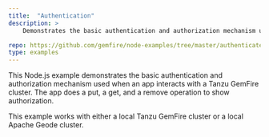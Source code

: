 ```yaml
---
title:  "Authentication"
description: >
    Demonstrates the basic authentication and authorization mechanism used when an app interacts with a Tanzu GemFire cluster. 

repo: https://github.com/gemfire/node-examples/tree/master/authenticate
type: examples
---
```


This Node.js example demonstrates the basic authentication and authorization mechanism used when an app interacts with a Tanzu GemFire cluster. The app does a put, a get, and a remove operation to show authorization.

This example works with either a local Tanzu GemFire cluster or a local Apache Geode cluster.